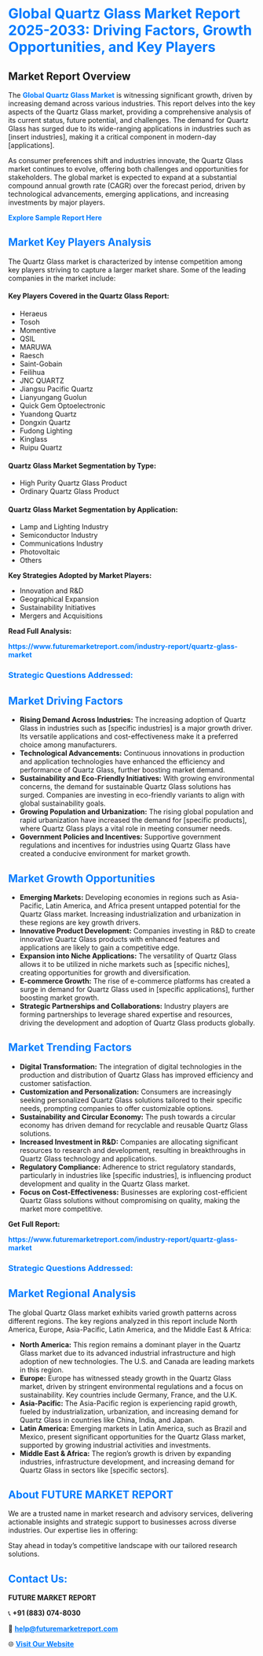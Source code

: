 <h1 style="color: #007BFF;">Global Quartz Glass Market Report 2025-2033: Driving Factors, Growth Opportunities, and Key Players</h1>

<section id="overview">
<h2>Market Report Overview</h2>
<p>The <a href="https://www.futuremarketreport.com/industry-report/quartz-glass-market" style="color: #007BFF; text-decoration: none;"><strong>Global Quartz Glass Market</strong></a> is witnessing significant growth, driven by increasing demand across various industries. This report delves into the key aspects of the Quartz Glass market, providing a comprehensive analysis of its current status, future potential, and challenges. The demand for Quartz Glass has surged due to its wide-ranging applications in industries such as [insert industries], making it a critical component in modern-day [applications].</p>
<p>As consumer preferences shift and industries innovate, the Quartz Glass market continues to evolve, offering both challenges and opportunities for stakeholders. The global market is expected to expand at a substantial compound annual growth rate (CAGR) over the forecast period, driven by technological advancements, emerging applications, and increasing investments by major players.</p>
</section>

<section id="overview">
<p><a href="https://www.futuremarketreport.com/request-sample/reportId=91321" style="color: #007BFF; text-decoration: none;"><strong>Explore Sample Report Here</strong></a></p>
</section>

<section id="key-players">
<h2 style="color: #007BFF;">Market Key Players Analysis</h2>
<p>The Quartz Glass market is characterized by intense competition among key players striving to capture a larger market share. Some of the leading companies in the market include:</p>
<h4>Key Players Covered in the Quartz Glass Report:</h4>
<ul><li>Heraeus</li><li>Tosoh</li><li>Momentive</li><li>QSIL</li><li>MARUWA</li><li>Raesch</li><li>Saint-Gobain</li><li>Feilihua</li><li>JNC QUARTZ</li><li>Jiangsu Pacific Quartz</li><li>Lianyungang Guolun</li><li>Quick Gem Optoelectronic</li><li>Yuandong Quartz</li><li>Dongxin Quartz</li><li>Fudong Lighting</li><li>Kinglass</li><li>Ruipu Quartz</li></ul>
<h4>Quartz Glass Market Segmentation by Type:</h4>
<ul><li>High Purity Quartz Glass Product</li><li>Ordinary Quartz Glass Product</li></ul>

<h4>Quartz Glass Market Segmentation by Application:</h4>
<ul><li>Lamp and Lighting Industry</li><li>Semiconductor Industry</li><li>Communications Industry</li><li>Photovoltaic</li><li>Others</li></ul>
<p><strong>Key Strategies Adopted by Market Players:</strong></p>
<ul>
<li>Innovation and R&D</li>
<li>Geographical Expansion</li>
<li>Sustainability Initiatives</li>
<li>Mergers and Acquisitions</li>
</ul>
</section>

<section>
<p><strong>Read Full Analysis: </strong></p><a href="https://www.futuremarketreport.com/industry-report/quartz-glass-market" style="color: #007BFF; text-decoration: none;"><strong>https://www.futuremarketreport.com/industry-report/quartz-glass-market</strong></a>
<h3 style="color: #007BFF;">Strategic Questions Addressed:</h3>
</section>

<section id="driving-factors">
<h2 style="color: #007BFF;">Market Driving Factors</h2>
<ul>
<li><strong>Rising Demand Across Industries:</strong> The increasing adoption of Quartz Glass in industries such as [specific industries] is a major growth driver. Its versatile applications and cost-effectiveness make it a preferred choice among manufacturers.</li>
<li><strong>Technological Advancements:</strong> Continuous innovations in production and application technologies have enhanced the efficiency and performance of Quartz Glass, further boosting market demand.</li>
<li><strong>Sustainability and Eco-Friendly Initiatives:</strong> With growing environmental concerns, the demand for sustainable Quartz Glass solutions has surged. Companies are investing in eco-friendly variants to align with global sustainability goals.</li>
<li><strong>Growing Population and Urbanization:</strong> The rising global population and rapid urbanization have increased the demand for [specific products], where Quartz Glass plays a vital role in meeting consumer needs.</li>
<li><strong>Government Policies and Incentives:</strong> Supportive government regulations and incentives for industries using Quartz Glass have created a conducive environment for market growth.</li>
</ul>
</section>

<section id="growth-opportunities">
<h2 style="color: #007BFF;">Market Growth Opportunities</h2>
<ul>
<li><strong>Emerging Markets:</strong> Developing economies in regions such as Asia-Pacific, Latin America, and Africa present untapped potential for the Quartz Glass market. Increasing industrialization and urbanization in these regions are key growth drivers.</li>
<li><strong>Innovative Product Development:</strong> Companies investing in R&D to create innovative Quartz Glass products with enhanced features and applications are likely to gain a competitive edge.</li>
<li><strong>Expansion into Niche Applications:</strong> The versatility of Quartz Glass allows it to be utilized in niche markets such as [specific niches], creating opportunities for growth and diversification.</li>
<li><strong>E-commerce Growth:</strong> The rise of e-commerce platforms has created a surge in demand for Quartz Glass used in [specific applications], further boosting market growth.</li>
<li><strong>Strategic Partnerships and Collaborations:</strong> Industry players are forming partnerships to leverage shared expertise and resources, driving the development and adoption of Quartz Glass products globally.</li>
</ul>
</section>

<section id="trending-factors">
<h2 style="color: #007BFF;">Market Trending Factors</h2>
<ul>
<li><strong>Digital Transformation:</strong> The integration of digital technologies in the production and distribution of Quartz Glass has improved efficiency and customer satisfaction.</li>
<li><strong>Customization and Personalization:</strong> Consumers are increasingly seeking personalized Quartz Glass solutions tailored to their specific needs, prompting companies to offer customizable options.</li>
<li><strong>Sustainability and Circular Economy:</strong> The push towards a circular economy has driven demand for recyclable and reusable Quartz Glass solutions.</li>
<li><strong>Increased Investment in R&D:</strong> Companies are allocating significant resources to research and development, resulting in breakthroughs in Quartz Glass technology and applications.</li>
<li><strong>Regulatory Compliance:</strong> Adherence to strict regulatory standards, particularly in industries like [specific industries], is influencing product development and quality in the Quartz Glass market.</li>
<li><strong>Focus on Cost-Effectiveness:</strong> Businesses are exploring cost-efficient Quartz Glass solutions without compromising on quality, making the market more competitive.</li>
</ul>
</section>

<section>
<p><strong>Get Full Report: </strong></p><a href="https://www.futuremarketreport.com/industry-report/quartz-glass-market" style="color: #007BFF; text-decoration: none;"><strong>https://www.futuremarketreport.com/industry-report/quartz-glass-market</strong></a>
<h3 style="color: #007BFF;">Strategic Questions Addressed:</h3>
</section>


<section id="regional-analysis">
<h2 style="color: #007BFF;">Market Regional Analysis</h2>
<p>The global Quartz Glass market exhibits varied growth patterns across different regions. The key regions analyzed in this report include North America, Europe, Asia-Pacific, Latin America, and the Middle East & Africa:</p>
<ul>
<li><strong>North America:</strong> This region remains a dominant player in the Quartz Glass market due to its advanced industrial infrastructure and high adoption of new technologies. The U.S. and Canada are leading markets in this region.</li>
<li><strong>Europe:</strong> Europe has witnessed steady growth in the Quartz Glass market, driven by stringent environmental regulations and a focus on sustainability. Key countries include Germany, France, and the U.K.</li>
<li><strong>Asia-Pacific:</strong> The Asia-Pacific region is experiencing rapid growth, fueled by industrialization, urbanization, and increasing demand for Quartz Glass in countries like China, India, and Japan.</li>
<li><strong>Latin America:</strong> Emerging markets in Latin America, such as Brazil and Mexico, present significant opportunities for the Quartz Glass market, supported by growing industrial activities and investments.</li>
<li><strong>Middle East & Africa:</strong> The region’s growth is driven by expanding industries, infrastructure development, and increasing demand for Quartz Glass in sectors like [specific sectors].</li>
</ul>
</section>

<footer>
<h2 style="color: #007BFF;">About FUTURE MARKET REPORT</h2>
<p>We are a trusted name in market research and advisory services, delivering actionable insights and strategic support to businesses across diverse industries. Our expertise lies in offering:</p>

<p>Stay ahead in today’s competitive landscape with our tailored research solutions.</p>

<h2 style="color: #007BFF;">Contact Us:</h2>
<p><strong>FUTURE MARKET REPORT</strong></p>
<p>📞 <strong>+91 (883) 074-8030</strong></p>
<p>📧 <strong><a href="mailto:help@futuremarketreport.com" style="color: #007BFF;">help@futuremarketreport.com</a></strong></p>
<p>🌐 <strong><a href="https://www.futuremarketreport.com/" style="color: #007BFF;">Visit Our Website</a></strong></p>
</footer>